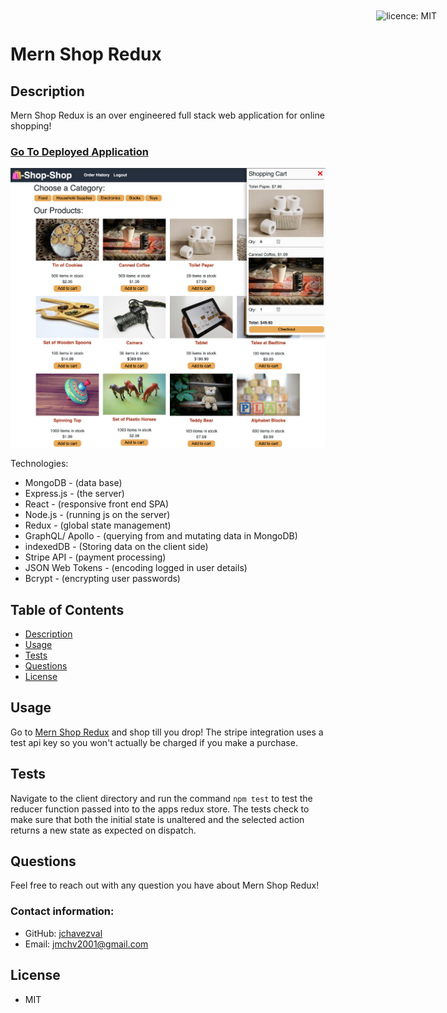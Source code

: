 # Mern Shop Redux

<div style="position: absolute; top: 22px; right: 50px">

![licence: MIT](https://img.shields.io/badge/license-MIT-blue)
</div>

## Description
Mern Shop Redux is an over engineered full stack web application for online shopping!

### [Go To Deployed Application](https://mern-shop-redux.herokuapp.com/)
![screen-shot](./screenshot.png)

Technologies:
  - MongoDB - (data base)
  - Express.js - (the server)
  - React - (responsive front end SPA)
  - Node.js - (running js on the server)
  - Redux - (global state management)
  - GraphQL/ Apollo - (querying from and mutating data in MongoDB)
  - indexedDB - (Storing data on the client side)
  - Stripe API - (payment processing)
  - JSON Web Tokens - (encoding logged in user details)
  - Bcrypt - (encrypting user passwords)

## Table of Contents
  - [Description](#description)
  - [Usage](#usage)
  - [Tests](#tests)
  - [Questions](#questions)
  - [License](#license)


## Usage
Go to [Mern Shop Redux](https://mern-shop-redux.herokuapp.com/) and shop till you drop! The stripe integration uses a test api key so you won't actually be charged if you make a purchase.

## Tests
Navigate to the client directory and run the command ```npm test``` to test the reducer function passed into to the apps redux store. The tests check to make sure that both the initial state is unaltered and the selected action returns a new state as expected on dispatch.

## Questions
Feel free to reach out with any question you have about Mern Shop Redux!

### Contact information:
- GitHub: [jchavezval](https://github.com/jchavezval)
- Email: [jmchv2001@gmail.com](mailto:jmchv2001@gmail.com)

## License
- MIT